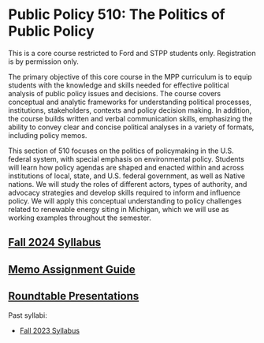 # Public Policy 510: The Politics of Public Policy

This is a core course restricted to Ford and STPP students only. Registration is by permission only.

The primary objective of this core course in the MPP curriculum is to equip students with the knowledge and skills needed for effective political analysis of public policy issues and decisions.  The course covers conceptual and analytic frameworks for understanding political processes, institutions, stakeholders, contexts and policy decision making.  In addition, the course builds written and verbal communication skills, emphasizing the ability to convey clear and concise political analyses in a variety of formats, including policy memos.  

This section of 510 focuses on the politics of policymaking in the U.S. federal system, with special emphasis on environmental policy.  Students will learn how policy agendas are shaped and enacted within and across institutions of local, state, and U.S. federal government, as well as Native nations. We will study the roles of different actors, types of authority, and advocacy strategies and develop skills required to inform and influence policy. We will apply this conceptual understanding to policy challenges related to renewable energy siting in Michigan, which we will use as working examples throughout the semester.


## [Fall 2024 Syllabus](https://judgelord.github.io/PP510/syllabus-fall-2024.html) <!--🚧UNDER CONSTRUCTION🚧-->


## [Memo Assignment Guide](https://judgelord.github.io/PP510/memos.html)

## [Roundtable Presentations](https://judgelord.github.io/PP510/roundtables.html#/overview)

Past syllabi: 

- [Fall 2023 Syllabus](https://judgelord.github.io/PP510/syllabus-PP510-fall-2023.html)
